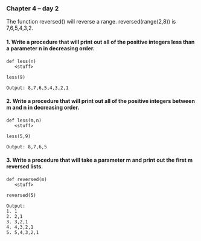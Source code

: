 ### Chapter 4 – day 2

The function reversed() will reverse a range. reversed(range(2,8)) is 7,6,5,4,3,2.
#### 1. Write a procedure that will print out all of the positive integers less than a parameter n in decreasing order.
```
def less(n)
   <stuff>

less(9)

Output: 8,7,6,5,4,3,2,1
```

#### 2. Write a procedure that will print out all of the positive integers between m and n in decreasing order.
```
def less(m,n)
   <stuff>

less(5,9)

Output: 8,7,6,5
```

#### 3. Write a procedure that will take a parameter m and print out the first m reversed lists. 
```
def reversed(m)
   <stuff>

reversed(5)

Output:
1. 1
2. 2,1
3. 3,2,1
4. 4,3,2,1
5. 5,4,3,2,1
```

